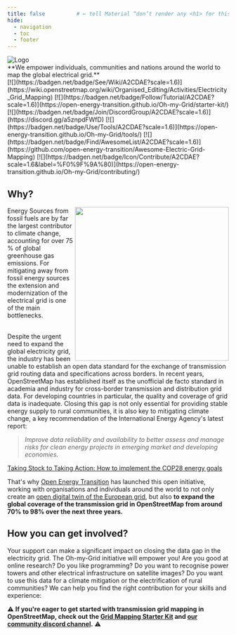 ```yaml
---
title: false          # ← tell Material “don’t render any <h1> for this page”
hide:
  - navigation
  - toc
  - footer
---
```



<div class="hero-content" markdown>

<img src="images/illustration.svg" alt="Logo" class="hero-logo" />

<div class="mission-statement" markdown>
**We empower individuals, communities and nations around the world to map the global electrical grid.**
</div>

<div class="badge-container" markdown>
[![](https://badgen.net/badge/See/Wiki/A2CDAE?scale=1.6)](https://wiki.openstreetmap.org/wiki/Organised_Editing/Activities/Electricity_Grid_Mapping)
[![](https://badgen.net/badge/Follow/Tutorial/A2CDAE?scale=1.6)](https://open-energy-transition.github.io/Oh-my-Grid/starter-kit/)
[![](https://badgen.net/badge/Join/DiscordGroup/A2CDAE?scale=1.6)](https://discord.gg/a5znpdFWfD)  
[![](https://badgen.net/badge/Use/Tools/A2CDAE?scale=1.6)](https://open-energy-transition.github.io/Oh-my-Grid/tools/)
[![](https://badgen.net/badge/Find/AwesomeList/A2CDAE?scale=1.6)](https://github.com/open-energy-transition/Awesome-Electric-Grid-Mapping)
[![](https://badgen.net/badge/Icon/Contribute/A2CDAE?scale=1.6&label=%F0%9F%9A%80)](https://open-energy-transition.github.io/Oh-my-Grid/contributing/)
</div>

</div>

## Why?
<img src= https://raw.githubusercontent.com/open-energy-transition/Oh-my-Grid/refs/heads/main/docs/images/grid_mapping_raw.png align="right" width="350">
Energy Sources from fossil fuels are by far the largest contributor to climate change, accounting for over 75 % of global greenhouse gas emissions. For mitigating away from fossil energy sources the extension and modernization of the electrical grid is one of the main bottlenecks. <br></br>

Despite the urgent need to expand the global electricity grid, the industry has been unable to establish an open data standard for the exchange of transmission grid routing data and specifications across borders. In recent years, OpenStreetMap has established itself as the unofficial de facto standard in academia and industry for cross-border transmission and distribution grid data. For developing countries in particular, the quality and coverage of grid data is inadequate. Closing this gap is not only essential for providing stable energy supply to rural communities, it is also key to mitigating climate change, a key recommendation of the International Energy Agency's latest report:

> _Improve data reliability and availability to better assess and manage risks for clean energy projects in emerging market and developing economies._

[Taking Stock to Taking Action: How to implement the COP28 energy goals](https://iea.blob.core.windows.net/assets/f2f6dbe0-ee3d-4ffc-ac8b-b811a868b9b1/FromTakingStocktoTakingAction.pdf)

That's why [Open Energy Transition](https://openenergytransition.org/) has launched this open initiative, working with organisations and individuals around the world to not only create an [open digital twin of the European grid](https://www.nature.com/articles/s41597-025-04550-7), but also **to expand the global coverage of the transmission grid in OpenStreetMap from around 70% to 98% over the next three years.**

## How you can get involved?
Your support can make a significant impact on closing the data gap in the electricity grid. The Oh-my-Grid initiative will empower you! Are you good at online research? Do you like programming? Do you want to recognise power towers and other electrical infrastructure on satellite images? Do you want to use this data for a climate mitigation or the electrification of rural communities? We can help you find the right contribution for your skills and experience:

⚠️ **If you're eager to get started with transmission grid mapping in OpenStreetMap, check out the [Grid Mapping Starter Kit](https://github.com/open-energy-transition/grid-mapping-starter-kit) and [our community discord channel](https://discord.gg/a5znpdFWfD).** ⚠️

